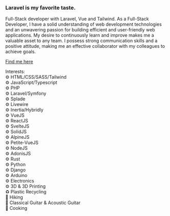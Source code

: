 ### Laravel is my favorite taste.

Full-Stack developer with Laravel, Vue and Tailwind. As a Full-Stack Developer, I have a solid understanding of web development technologies and an unwavering passion for building efficient and user-friendly web applications. My desire to continuously learn and improve makes me a valuable asset to any team. I possess strong communication skills and a positive attitude, making me an effective collaborator with my colleagues to achieve goals.

[Find me here](https://linktr.ee/prpanto)

Interests:<br>
⚙️ HTML/CSS/SASS/Tailwind<br>
⚙️ JavaScript/Typescript<br>
⚙️ PHP<br>
⚙️ Laravel/Symfony<br>
⚙️ Splade<br>
⚙️ Livewire<br>
⚙️ Inertia/Hybridly<br>
⚙️ VueJS<br>
⚙️ ReactJS<br>
⚙️ SvelteJS<br>
⚙️ SolidJS<br>
⚙️ AlpineJS<br>
⚙️ Petite-VueJS<br>
⚙️ NodeJS<br>
⚙️ AdonisJS<br>
⚙️ Rust<br>
⚙️ Python<br>
⚙️ Django<br>
⚙️ Arduino<br>
⚙️ Electronics<br>
⚙️ 3D & 3D Printing<br>
♻️ Plastic Recycling<br>
🧗 Hiking<br>
🎼 Classical Guitar & Acoustic Guitar<br>
🥗 Cooking<br>
